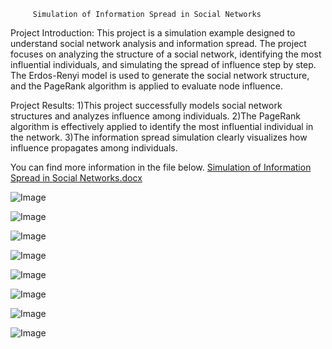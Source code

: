          Simulation of Information Spread in Social Networks
Project Introduction:
This project is a simulation example designed to understand social network analysis and information spread. The project focuses on analyzing the structure of a social network, 
identifying the most influential individuals, and simulating the spread of influence step by step. The Erdos-Renyi model is used to generate the social network structure, and 
the PageRank algorithm is applied to evaluate node influence.

Project Results:
1)This project successfully models social network structures and analyzes influence among individuals.
2)The PageRank algorithm is effectively applied to identify the most influential individual in the network.
3)The information spread simulation clearly visualizes how influence propagates among individuals.

You can find more information in the file below.
[Simulation of Information Spread in Social Networks.docx](https://github.com/user-attachments/files/18673832/Simulation.of.Information.Spread.in.Social.Networks.docx)



![Image](https://github.com/user-attachments/assets/c3001805-215b-4689-b49d-f38040452ca2)

![Image](https://github.com/user-attachments/assets/7107767d-7484-4450-acfc-245023f730e2)

![Image](https://github.com/user-attachments/assets/4d2a9422-df4b-412f-b413-3f7068f5ef2a)

![Image](https://github.com/user-attachments/assets/09239efe-5d01-431b-85b5-e4f77e51bbcd)

![Image](https://github.com/user-attachments/assets/ce9dde8c-7741-4d5a-aafd-c0f5d614010d)

![Image](https://github.com/user-attachments/assets/9a31cec7-4867-4a43-8644-079dd0d8ac0b)

![Image](https://github.com/user-attachments/assets/54831f45-2173-4f2b-9e5b-3badc88f5bcc)

![Image](https://github.com/user-attachments/assets/38c9058e-e6e3-430e-b683-824e3f330f17)

